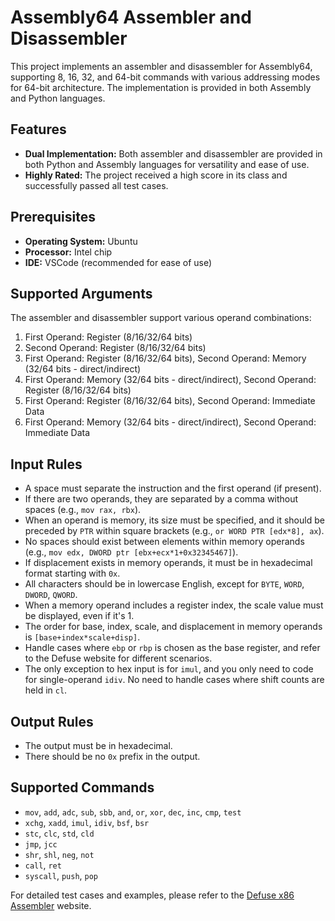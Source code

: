 # Assembly64 Assembler and Disassembler

This project implements an assembler and disassembler for Assembly64, supporting 8, 16, 32, and 64-bit commands with various addressing modes for 64-bit architecture. The implementation is provided in both Assembly and Python languages.

## Features

- **Dual Implementation:** Both assembler and disassembler are provided in both Python and Assembly languages for versatility and ease of use.
- **Highly Rated:** The project received a high score in its class and successfully passed all test cases.

## Prerequisites

- **Operating System:** Ubuntu
- **Processor:** Intel chip
- **IDE:** VSCode (recommended for ease of use)

## Supported Arguments

The assembler and disassembler support various operand combinations:

1. First Operand: Register (8/16/32/64 bits)
2. Second Operand: Register (8/16/32/64 bits)
3. First Operand: Register (8/16/32/64 bits), Second Operand: Memory (32/64 bits - direct/indirect)
4. First Operand: Memory (32/64 bits - direct/indirect), Second Operand: Register (8/16/32/64 bits)
5. First Operand: Register (8/16/32/64 bits), Second Operand: Immediate Data
6. First Operand: Memory (32/64 bits - direct/indirect), Second Operand: Immediate Data

## Input Rules

- A space must separate the instruction and the first operand (if present).
- If there are two operands, they are separated by a comma without spaces (e.g., `mov rax, rbx`).
- When an operand is memory, its size must be specified, and it should be preceded by `PTR` within square brackets (e.g., `or WORD PTR [edx*8], ax`).
- No spaces should exist between elements within memory operands (e.g., `mov edx, DWORD ptr [ebx+ecx*1+0x32345467]`).
- If displacement exists in memory operands, it must be in hexadecimal format starting with `0x`.
- All characters should be in lowercase English, except for `BYTE`, `WORD`, `DWORD`, `QWORD`.
- When a memory operand includes a register index, the scale value must be displayed, even if it's 1.
- The order for base, index, scale, and displacement in memory operands is `[base+index*scale+disp]`.
- Handle cases where `ebp` or `rbp` is chosen as the base register, and refer to the Defuse website for different scenarios.
- The only exception to hex input is for `imul`, and you only need to code for single-operand `idiv`. No need to handle cases where shift counts are held in `cl`.

## Output Rules

- The output must be in hexadecimal.
- There should be no `0x` prefix in the output.

## Supported Commands

- `mov`, `add`, `adc`, `sub`, `sbb`, `and`, `or`, `xor`, `dec`, `inc`, `cmp`, `test`
- `xchg`, `xadd`, `imul`, `idiv`, `bsf`, `bsr`
- `stc`, `clc`, `std`, `cld`
- `jmp`, `jcc`
- `shr`, `shl`, `neg`, `not`
- `call`, `ret`
- `syscall`, `push`, `pop`

For detailed test cases and examples, please refer to the [Defuse x86 Assembler](https://defuse.ca/online-x86-assembler.htm) website.
